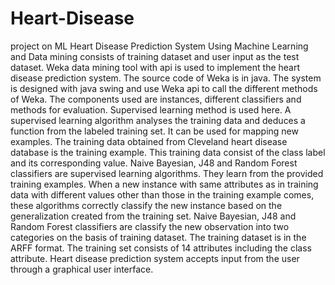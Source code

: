 # Heart-Disease
project on ML
Heart Disease Prediction System Using Machine Learning and Data mining consists of training dataset and user input as the test dataset. Weka data mining tool with api is used to implement the heart disease prediction system. The source code of Weka is in java. The system is designed with java swing and use Weka api to call the different methods of Weka. The components used are instances, different classifiers and methods for evaluation. Supervised learning method is used here. A supervised learning algorithm analyses the training data and deduces a function from the labeled training set. It can be used for mapping new examples. The training data obtained from Cleveland heart disease database is the training example. This training data consist of the class label and its corresponding value. Naive Bayesian, J48 and Random Forest classifiers are supervised learning algorithms. They learn from the provided training examples. When a new instance with same attributes as in training data with different values other than those in the training example comes, these algorithms correctly classify the new instance based on the generalization created from the training set. Naive Bayesian, J48 and Random Forest classifiers are classify the new observation into two categories on the basis of training dataset. The training dataset is in the ARFF format. The training set consists of 14 attributes including the class attribute. Heart disease prediction system accepts input from the user through a graphical user interface.
